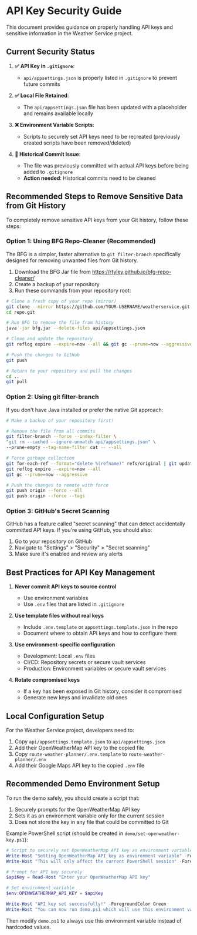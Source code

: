 # API Key Security Guide

This document provides guidance on properly handling API keys and sensitive information in the Weather Service project.

## Current Security Status

1. **✅ API Key in `.gitignore`**: 
   - `api/appsettings.json` is properly listed in `.gitignore` to prevent future commits

2. **✅ Local File Retained**:
   - The `api/appsettings.json` file has been updated with a placeholder and remains available locally  

3. **❌ Environment Variable Scripts**:
   - Scripts to securely set API keys need to be recreated (previously created scripts have been removed/deleted)

4. **🔴 Historical Commit Issue**:
   - The file was previously committed with actual API keys before being added to `.gitignore`
   - **Action needed**: Historical commits need to be cleaned

## Recommended Steps to Remove Sensitive Data from Git History

To completely remove sensitive API keys from your Git history, follow these steps:

### Option 1: Using BFG Repo-Cleaner (Recommended)

The BFG is a simpler, faster alternative to `git filter-branch` specifically designed for removing unwanted files from Git history.

1. Download the BFG Jar file from https://rtyley.github.io/bfg-repo-cleaner/
2. Create a backup of your repository
3. Run these commands from your repository root:

```bash
# Clone a fresh copy of your repo (mirror)
git clone --mirror https://github.com/YOUR-USERNAME/weatherservice.git repo.git
cd repo.git

# Run BFG to remove the file from history
java -jar bfg.jar --delete-files api/appsettings.json

# Clean and update the repository
git reflog expire --expire=now --all && git gc --prune=now --aggressive

# Push the changes to GitHub
git push

# Return to your repository and pull the changes
cd ..
git pull
```

### Option 2: Using git filter-branch

If you don't have Java installed or prefer the native Git approach:

```bash
# Make a backup of your repository first!

# Remove the file from all commits
git filter-branch --force --index-filter \
"git rm --cached --ignore-unmatch api/appsettings.json" \
--prune-empty --tag-name-filter cat -- --all

# Force garbage collection
git for-each-ref --format="delete %(refname)" refs/original | git update-ref --stdin
git reflog expire --expire=now --all
git gc --prune=now --aggressive

# Push the changes to remote with force
git push origin --force --all
git push origin --force --tags
```

### Option 3: GitHub's Secret Scanning

GitHub has a feature called "secret scanning" that can detect accidentally committed API keys.
If you're using GitHub, you should also:

1. Go to your repository on GitHub
2. Navigate to "Settings" > "Security" > "Secret scanning"
3. Make sure it's enabled and review any alerts

## Best Practices for API Key Management

1. **Never commit API keys to source control**
   - Use environment variables
   - Use `.env` files that are listed in `.gitignore`

2. **Use template files without real keys**
   - Include `.env.template` or `appsettings.template.json` in the repo
   - Document where to obtain API keys and how to configure them

3. **Use environment-specific configuration**
   - Development: Local `.env` files
   - CI/CD: Repository secrets or secure vault services
   - Production: Environment variables or secure vault services

4. **Rotate compromised keys**
   - If a key has been exposed in Git history, consider it compromised
   - Generate new keys and invalidate old ones

## Local Configuration Setup

For the Weather Service project, developers need to:

1. Copy `api/appsettings.template.json` to `api/appsettings.json`
2. Add their OpenWeatherMap API key to the copied file
3. Copy `route-weather-planner/.env.template` to `route-weather-planner/.env`
4. Add their Google Maps API key to the copied `.env` file

## Recommended Demo Environment Setup

To run the demo safely, you should create a script that:

1. Securely prompts for the OpenWeatherMap API key
2. Sets it as an environment variable only for the current session
3. Does not store the key in any file that could be committed to Git

Example PowerShell script (should be created in `demo/set-openweather-key.ps1`):

```powershell
# Script to securely set OpenWeatherMap API key as environment variable
Write-Host "Setting OpenWeatherMap API key as environment variable" -ForegroundColor Cyan
Write-Host "This will only affect the current PowerShell session" -ForegroundColor Yellow

# Prompt for API key securely
$apiKey = Read-Host "Enter your OpenWeatherMap API key"

# Set environment variable
$env:OPENWEATHERMAP_API_KEY = $apiKey

Write-Host "API key set successfully!" -ForegroundColor Green
Write-Host "You can now run demo.ps1 which will use this environment variable" -ForegroundColor Green
```

Then modify `demo.ps1` to always use this environment variable instead of hardcoded values. 